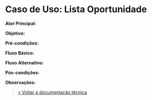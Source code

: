 # Caso de Uso: Lista Oportunidade

**Ator Principal:**

**Objetivo:**

**Pré-condições:**

**Fluxo Básico:**

**Fluxo Alternativo:**

**Pós-condições:**

**Observações:**

> [< Voltar a documentação técnica](../technical-documentation.md)
